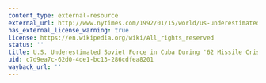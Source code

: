 ```yaml
---
content_type: external-resource
external_url: http://www.nytimes.com/1992/01/15/world/us-underestimated-soviet-force-in-cuba-during-62-missile-crisis.html
has_external_license_warning: true
license: https://en.wikipedia.org/wiki/All_rights_reserved
status: ''
title: U.S. Underestimated Soviet Force in Cuba During '62 Missile Crisis
uid: c7d9ea7c-62d0-4de1-bc13-286cdfea8201
wayback_url: ''
---
```

